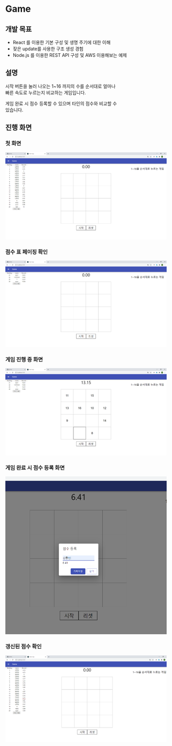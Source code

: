 # Game 

## 개발 목표
- React 를 이용한 기본 구성 및 생명 주기에 대한 이해
- 잦은 update를 사용한 구조 생성 경험
- Node.js 를 이용한 REST API 구성 및 AWS 이용해보는 예제

## 설명

시작 버튼을 눌러 나오는 1~16 까지의 수를 순서대로 얼마나  
빠른 속도로 누르는지 비교하는 게임입니다.  
  
게임 완료 시 점수 등록할 수 있으며 타인의 점수와 비교할 수  
있습니다.

## 진행 화면

### 첫 화면
![main](/client/image/main.PNG)

### 점수 표 페이징 확인
![paging](/client/image/paging.PNG)

### 게임 진행 중 화면
![run](/client/image/run.PNG)

### 게임 완료 시 점수 등록 화면
![regist](/client/image/regist.PNG)

### 갱신된 점수 확인
![result](/client/image/result.PNG)
